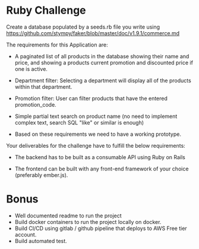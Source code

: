 # Ruby Challenge

Create a database populated by a seeds.rb file you write using https://github.com/stympy/faker/blob/master/doc/v1.9.1/commerce.md

The requirements for this Application are:

- A paginated list of all products in the database showing their name and price, and showing a products current promotion and discounted price if one is active.

- Department filter: Selecting a department will display all of the products within that department.

- Promotion filter: User can filter products that have the entered promotion_code.

- Simple partial text search on product name (no need to implement complex text, search SQL "like" or similar is enough)

- Based on these requirements we need to have a working prototype.

Your deliverables for the challenge have to fulfill the below requirements:

- The backend has to be built as a consumable API using Ruby on Rails

- The frontend can be built with any front-end framework of your choice (preferably ember.js).

# Bonus

- Well documented readme to run the project
- Build docker containers to run the project locally on docker.
- Build CI/CD using gitlab / github pipeline that deploys to AWS Free tier account. 
- Build automated test.